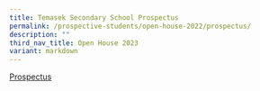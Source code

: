 ```yaml
---
title: Temasek Secondary School Prospectus
permalink: /prospective-students/open-house-2022/prospectus/
description: ""
third_nav_title: Open House 2023
variant: markdown
---
```

[Prospectus](https://online.fliphtml5.com/cjnla/zdiq/#p=1)